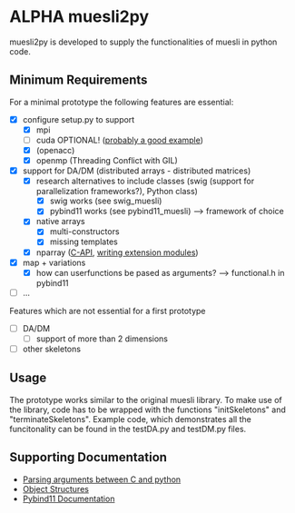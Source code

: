 # ALPHA muesli2py
muesli2py is developed to supply the functionalities of muesli in python code. 

## Minimum Requirements
For a minimal prototype the following features are essential:
- [x] configure setup.py to support 
    - [x] mpi
    - [ ] cuda OPTIONAL! ([probably a good example](https://github.com/rmcgibbo/npcuda-example/blob/master/cython/setup.py))
    - [x] (openacc)
    - [x] openmp (Threading Conflict with GIL)
- [x] support for DA/DM (distributed arrays - distributed matrices)
    - [x] research alternatives to include classes (swig (support for parallelization frameworks?), Python class) 
       - [x] swig works (see swig_muesli)
       - [x] pybind11 works (see pybind11_muesli) --> framework of choice
    - [x] native arrays
      - [x] multi-constructors 
      - [x] missing templates 
    - [x] nparray ([C-API](https://numpy.org/doc/stable/user/c-info.html), [writing extension modules](https://numpy.org/doc/stable/user/c-info.how-to-extend.html#writing-an-extension-module))
- [x] map + variations
  - [x] how can userfunctions be pased as arguments? --> functional.h in pybind11
- [ ] ...

Features which are not essential for a first prototype
- [ ] DA/DM 
    - [ ] support of more than 2 dimensions  
- [ ] other skeletons

## Usage
The prototype works similar to the original muesli library. To make use of the library, code has to be wrapped with the functions "initSkeletons" and "terminateSkeletons". Example code, which demonstrates all the funcitonality can be found in the testDA.py and testDM.py files.


## Supporting Documentation
- [Parsing arguments between C and python](https://docs.python.org/3/c-api/arg.html)
- [Object Structures](https://docs.python.org/3/c-api/structures.html)
- [Pybind11 Documentation](https://pybind11.readthedocs.io/en/stable/index.html)
